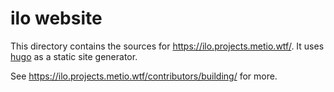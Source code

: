 # ilo website

This directory contains the sources for https://ilo.projects.metio.wtf/. It uses [hugo](https://gohugo.io/) as a static site generator.

See https://ilo.projects.metio.wtf/contributors/building/ for more.
